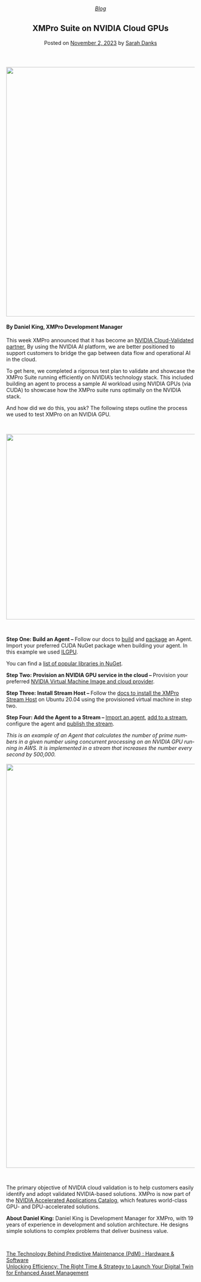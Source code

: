 
<article class="post-14202 post type-post status-publish format-standard has-post-thumbnail hentry category-blog tag-ai tag-nvidia tag-product-update" id="post-14202">
<div class="article-inner">
<header class="entry-header">
<div class="entry-header-text entry-header-text-top text-center">
<h6 class="entry-category is-xsmall"><a href="https://xmpro.com/category/blog/" rel="category tag">Blog</a></h6><h1 class="entry-title">XMPro Suite on NVIDIA Cloud GPUs</h1><div class="entry-divider is-divider small"></div>
<div class="entry-meta uppercase is-xsmall">
<span class="posted-on">Posted on <a href="https://xmpro.com/xmpro-suite-on-nvidia-cloud-gpus/" rel="bookmark"><time class="entry-date published updated" datetime="2023-11-02T01:39:25+00:00">November 2, 2023</time></a></span> <span class="byline">by <span class="meta-author vcard"><a class="url fn n" href="https://xmpro.com/author/sarah/">Sarah Danks</a></span></span> </div>
</div>
</header>
<div class="entry-content single-page">
<div class="row" id="row-244194262">
<div class="col small-12 large-12" id="col-2139235445">
<div class="col-inner">
<div class="img has-hover x md-x lg-x y md-y lg-y" id="image_1041111776">
<div class="img-inner dark">
<img height="667" src="https://xmpro.com/wp-content/uploads/2023/09/MicrosoftTeams-image-48.png" width="1000"/>

</div>
<style>
#image_1041111776 {
  width: 100%;
}
</style>
</div>
<h4><span class="TextRun SCXW177798882 BCX9" data-contrast="auto" lang="EN-AU" xml:lang="EN-AU"><span class="NormalTextRun SCXW177798882 BCX9">By Daniel King, XMPro Development Manager</span></span></h4>
<div class="is-divider divider clearfix"></div>
<p style="font-weight: 400;">This week XMPro announced that it has become an <a href="https://www.nvidia.com/en-us/gpu-accelerated-applications/?search=xmpro">NVIDIA Cloud-Validated partner.</a> By using the NVIDIA AI platform, we are better positioned to support customers to bridge the gap between data flow and operational AI in the cloud.</p>
<p style="font-weight: 400;">To get here, we completed a rigorous test plan to validate and showcase the XMPro Suite running efficiently on NVIDIA’s technology stack. This included building an agent to process a sample AI workload using NVIDIA GPUs (via CUDA) to showcase how the XMPro suite runs optimally on the NVIDIA stack.</p>
<p style="font-weight: 400;">And how did we do this, you ask? The following steps outline the process we used to test XMPro on an NVIDIA GPU.</p>
<p><a href="#_ednref1" name="_edn1"></a></p>
<div class="gap-element clearfix" id="gap-713365762" style="display:block; height:auto;">
<style>
#gap-713365762 {
  padding-top: 30px;
}
</style>
</div>
</div>
</div>
</div>
<div class="img has-hover x md-x lg-x y md-y lg-y" id="image_1947508899">
<div class="img-inner dark">
<img height="496" src="https://xmpro.com/wp-content/uploads/2023/09/NVIDIA-Blog-1.png" width="606"/>

</div>
<style>
#image_1947508899 {
  width: 100%;
}
</style>
</div>
<div class="gap-element clearfix" id="gap-1865741593" style="display:block; height:auto;">
<style>
#gap-1865741593 {
  padding-top: 30px;
}
</style>
</div>
<div>
<p class="paragraph"><span class="normaltextrun"><b><span lang="EN-US">Step One: Build an Agent – </span></b></span><span class="normaltextrun"><span lang="EN-US">Follow our </span></span>docs to <a href="https://documentation.xmpro.com/how-tos/agents/building-agents"><span lang="EN-US">build</span></a><span lang="EN-US"> and </span><a href="https://documentation.xmpro.com/how-tos/agents/packaging-agents"><span lang="EN-US">package</span></a> an Agent. Import your preferred CUDA NuGet package when building your agent. In this example we used <a href="https://nugetmusthaves.com/Package/ILGPU">ILGPU</a>.</p>
</div>
<div>
<p class="paragraph">You can find a <a href="https://nugetmusthaves.com/tag/cuda">list of popular libraries in NuGet</a>.</p>
</div>
<div>
<p class="paragraph"><span class="normaltextrun"><b><span lang="EN-US">Step Two: Provision an NVIDIA GPU service in the cloud – </span></b></span><span class="normaltextrun"><span lang="EN-US">Provision your preferred </span></span><a href="https://catalog.ngc.nvidia.com/orgs/nvidia/collections/nvidia_vmi"><span lang="EN-US">NVIDIA Virtual Machine Image and cloud provider</span></a><span class="normaltextrun"><span lang="EN-US">.</span></span></p>
<div>
<p class="paragraph"><span class="normaltextrun"><b><span lang="EN-US">Step Three: Install Stream Host – </span></b></span><span class="normaltextrun"><span lang="EN-US">Follow the </span></span><a href="https://documentation.xmpro.com/installation/3.-complete-installation/install-stream-host/ubuntu-16.04+-x64"><span lang="EN-US">docs to install the XMPro Stream Host</span></a><span class="normaltextrun"><span lang="EN-US"> on Ubuntu 20.04 using the provisioned virtual machine in step two.</span></span></p>
</div>
<div>
<p class="paragraph"><span class="normaltextrun"><b><span lang="EN-US">Step Four: Add the Agent to a Stream – </span></b></span><a href="https://documentation.xmpro.com/concepts/agent"><span lang="EN-US">Import an agent</span></a><span class="normaltextrun"><span lang="EN-US">, </span></span><a href="https://documentation.xmpro.com/how-tos/data-streams"><span lang="EN-US">add to a stream</span></a><span class="normaltextrun"><span lang="EN-US">, configure the agent and </span></span><a href="https://documentation.xmpro.com/how-tos/publish"><span lang="EN-US">publish the stream</span></a><span class="normaltextrun"><span lang="EN-US">. </span></span></p>
</div>
<div><span class="normaltextrun"><i><span lang="EN-US">This is an example of an Agent that calculates the number</span></i><i><span lang="EN-US"> of prime numbers in a given number using concurrent processing on an NVIDIA GPU running in AWS. It is implemented in a stream that increases the number every second by 500,000.</span></i></span></div>
</div>
<div> </div>
<div class="img has-hover x md-x lg-x y md-y lg-y" id="image_172564759">
<div class="img-inner dark">
<img height="1080" src="https://xmpro.com/wp-content/uploads/2023/09/Nvidia-Take-2.gif" width="1920"/>

</div>
<style>
#image_172564759 {
  width: 100%;
}
</style>
</div>
<div class="gap-element clearfix" id="gap-1455186615" style="display:block; height:auto;">
<style>
#gap-1455186615 {
  padding-top: 30px;
}
</style>
</div>
<p style="font-weight: 400;">The primary objective of NVIDIA cloud validation is to help customers easily identify and adopt validated NVIDIA-based solutions. XMPro is now part of the <a href="https://www.nvidia.com/en-us/gpu-accelerated-applications/?search=xmpro">NVIDIA </a><a href="https://www.nvidia.com/en-us/gpu-accelerated-applications/?search=xmpro">Accelerated Applications </a><a href="https://www.nvidia.com/en-us/gpu-accelerated-applications/?search=xmpro">Catalog</a>, which features world-class GPU- and DPU-accelerated solutions.</p>
<p style="font-weight: 400;"><strong>About Daniel King:</strong> Daniel King is Development Manager for XMPro, with 19 years of experience in development and solution architecture. He designs simple solutions to complex problems that deliver business value.</p>
<div class="gap-element clearfix" id="gap-1415801864" style="display:block; height:auto;">
<style>
#gap-1415801864 {
  padding-top: 30px;
}
</style>
</div>
<div class="blog-share text-center"><div class="is-divider medium"></div><div class="social-icons share-icons share-row relative"><a aria-label="Share on WhatsApp" class="icon button circle is-outline tooltip whatsapp show-for-medium" data-action="share/whatsapp/share" href="whatsapp://send?text=XMPro%20Suite%20on%20NVIDIA%20Cloud%20GPUs - https://xmpro.com/xmpro-suite-on-nvidia-cloud-gpus/" title="Share on WhatsApp"><i class="icon-whatsapp"></i></a><a aria-label="Share on Facebook" class="icon button circle is-outline tooltip facebook" data-label="Facebook" href="https://www.facebook.com/sharer.php?u=https://xmpro.com/xmpro-suite-on-nvidia-cloud-gpus/" onclick="window.open(this.href,this.title,'width=500,height=500,top=300px,left=300px'); return false;" rel="noopener nofollow" target="_blank" title="Share on Facebook"><i class="icon-facebook"></i></a><a aria-label="Share on Twitter" class="icon button circle is-outline tooltip twitter" href="https://twitter.com/share?url=https://xmpro.com/xmpro-suite-on-nvidia-cloud-gpus/" onclick="window.open(this.href,this.title,'width=500,height=500,top=300px,left=300px'); return false;" rel="noopener nofollow" target="_blank" title="Share on Twitter"><i class="icon-twitter"></i></a><a aria-label="Email to a Friend" class="icon button circle is-outline tooltip email" href="/cdn-cgi/l/email-protection#4c733f392e26292f387114011c3e23697e7c1f39253829697e7c2322697e7c021a0508050d697e7c0f20233928697e7c0b1c193f6a2e232835710f24292f27697e7c3824253f697e7c233938697f0d697e7c2438383c3f697f0d697e0a697e0a34213c3e23622f2321697e0a34213c3e23613f3925382961232261223a2528252d612f20233928612b3c393f697e0a" rel="nofollow" title="Email to a Friend"><i class="icon-envelop"></i></a><a aria-label="Pin on Pinterest" class="icon button circle is-outline tooltip pinterest" href="https://pinterest.com/pin/create/button?url=https://xmpro.com/xmpro-suite-on-nvidia-cloud-gpus/&amp;media=https://xmpro.com/wp-content/uploads/2023/09/MicrosoftTeams-image-48.png&amp;description=XMPro%20Suite%20on%20NVIDIA%20Cloud%20GPUs" onclick="window.open(this.href,this.title,'width=500,height=500,top=300px,left=300px'); return false;" rel="noopener nofollow" target="_blank" title="Pin on Pinterest"><i class="icon-pinterest"></i></a><a aria-label="Share on LinkedIn" class="icon button circle is-outline tooltip linkedin" href="https://www.linkedin.com/shareArticle?mini=true&amp;url=https://xmpro.com/xmpro-suite-on-nvidia-cloud-gpus/&amp;title=XMPro%20Suite%20on%20NVIDIA%20Cloud%20GPUs" onclick="window.open(this.href,this.title,'width=500,height=500,top=300px,left=300px'); return false;" rel="noopener nofollow" target="_blank" title="Share on LinkedIn"><i class="icon-linkedin"></i></a></div></div></div>
<nav class="navigation-post" id="nav-below" role="navigation">
<div class="flex-row next-prev-nav bt bb">
<div class="flex-col flex-grow nav-prev text-left">
<div class="nav-previous"><a href="https://xmpro.com/the-technology-behind-predictive-maintenance-pdm-hardware-software/" rel="prev"><span class="hide-for-small"><i class="icon-angle-left"></i></span> The Technology Behind Predictive Maintenance (PdM) : Hardware &amp; Software</a></div>
</div>
<div class="flex-col flex-grow nav-next text-right">
<div class="nav-next"><a href="https://xmpro.com/unlocking-efficiency-the-right-time-strategy-to-launch-your-digital-twin-for-enhanced-asset-management/" rel="next">Unlocking Efficiency: The Right Time &amp; Strategy to Launch Your Digital Twin for Enhanced Asset Management <span class="hide-for-small"><i class="icon-angle-right"></i></span></a></div> </div>
</div>
</nav>
</div>
</article>
<div class="comments-area" id="comments">
</div>

